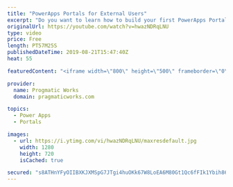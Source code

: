 ```yaml
---
title: "PowerApps Portals for External Users"
excerpt: "Do you want to learn how to build your first PowerApps Portal?   In this demo-heavy session, Brian will discuss how to best use PowerApps Portals and show you how to build your first portal so you can interact with your customer in new and exciting ways.  - - - - - - - - - - - - - - - - - - - - - - -"
originalUrl: https://youtube.com/watch?v=hwazNDRqLNU
type: video
price: Free
length: PT57M25S
publishedDateTime: 2019-08-21T15:47:40Z
heat: 55

featuredContent: "<iframe width=\"800\" height=\"500\" frameborder=\"0\" src=\"https://www.youtube.com/embed/hwazNDRqLNU\" allow=\"accelerometer; autoplay; encrypted-media; gyroscope; picture-in-picture\" allowfullscreen></iframe>"

provider:
  name: Progmatic Works
  domain: pragmaticworks.com

topics:
  - Power Apps
  - Portals

images:
  - url: https://i.ytimg.com/vi/hwazNDRqLNU/maxresdefault.jpg
    width: 1280
    height: 720
    isCached: true

secured: "s8ATHnYFyOIIBXKJXMSpG7JTgi4huOKk67W8LoEA6M80Gt1Qc6fFIk1Ybih86BFumc+sRlyThEdpVEvM+9ADT8sG07/+P9OD0L86DkyCuRguIEhRdau+Edhkbvjx4vsoyuzIuPxTPvLM4a5pXMrv4QOqZ+JYSUvAbHbk2nLdDtbzgOZvFC5cJ9KvQjV2MuqinAfFW2/z+Xb2cFvQpH1S3ZeITnzBnpjituGZ61Sq9GrO+G/4mgy5qeBfObCkMPb5+dXI+QzS9OvA+TuVK4RgmK2+cqyD3GqawWJqfQeVs6ouxgfA6vgr5Po757ughwAjQHpyBQmWt3mRGRTT5dKDwYmIDue18KzGbjpKxJYKdEDvMpmxAXCp7QKRyh5+F6+7LAuTBSN9A5JRMAzzDx5eCo6XlKCQ5swuU90p0SzQ2eg=;z5/IszD4HsbNEp51rqHT8A=="
---
```


